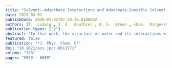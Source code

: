 ```yaml
---
title: "Solvent--Adsorbate Interactions and Adsorbate-Specific Solvent Structure in Carbon Dioxide Reduction on a Stepped Cu Surface"
date: 2019-03-01
publishDate: 2020-03-02T07:20:30.818860Z
authors: [T.  Ludwig , J. A.  Gauthier , K. S.  Brown , <b>S.  Ringe</b> , J. K.  Nørskov , K.  Chan ]
publication_types: ["2"]
abstract: "In this work, the structure of water and its interactions with various carbon dioxide reduction intermediates adsorbed on a Cu(211) surface is investigated using density functional theory. We find that the presence of adsorbates has a significant and adsorbate-specific effect on the local water structure and that solvation can stabilize adsorbate conformations different from those found in vacuum. We describe relationships between the hydrogen bonding capability of an adsorbate, the dipole moment of the adsorbate, the energetic strength of water--adsorbate interactions, and the change induced in the local water orientation by the adsorbate. Mechanistic implications are discussed. We investigate and quantify the error associated with using arbitrary locally optimized solvent structures in calculations of relevant physical quantities, such as solvated binding energies and work functions. Possible effects of thermal motion on calculations of the work function are investigated using ab initio molecular dynamics."
featured: false
publication: "*J. Phys. Chem. C*"
doi: "10.1021/acs.jpcc.8b11571"
volume: "123"
pages: "5999 - 6009"
---
```


